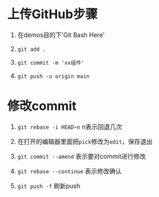 # 上传GitHub步骤

1. 在demos目的下'Git Bash Here'

2. `git add .`

3. `git commit -m 'xx组件'`

4. `git push -u origin main`

# 修改commit

1. `git rebase -i HEAD~n` n表示回退几次

2. 在打开的编辑器里面把`pick`修改为`edit`，保存退出

3. `git commit --amend` 表示要对commit进行修改

4. `git rebase --continue` 表示修改确认

5. `git push -f` 刷新push
